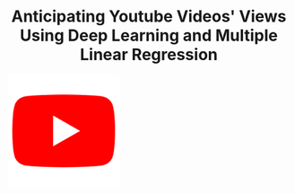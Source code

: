 <h1><h1><center>Anticipating Youtube Videos' Views Using Deep Learning and Multiple Linear Regression</center></h1>
<img src="youtube.png" width="200" height="200" align="center">
